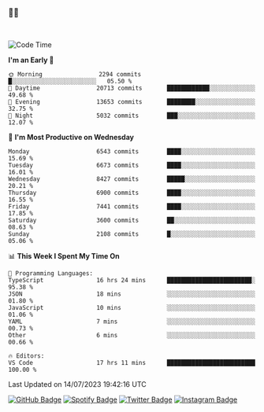 ### 🤙🍺

<!-- <a href="https://github-readme-stats.vercel.app/api?username=hzak2xx&count_private=true&show_icons=true&theme=dracula">
  <img align="center" src="https://github-readme-stats.vercel.app/api?username=hzak2xx&count_private=true&show_icons=true&theme=dracula" />
</a>
</br> -->
</br>

<!--START_SECTION:waka-->
![Code Time](http://img.shields.io/badge/Code%20Time-2%2C649%20hrs%2036%20mins-blue)

**I'm an Early 🐤** 

```text
🌞 Morning                2294 commits        █░░░░░░░░░░░░░░░░░░░░░░░░   05.50 % 
🌆 Daytime                20713 commits       ████████████░░░░░░░░░░░░░   49.68 % 
🌃 Evening                13653 commits       ████████░░░░░░░░░░░░░░░░░   32.75 % 
🌙 Night                  5032 commits        ███░░░░░░░░░░░░░░░░░░░░░░   12.07 % 
```
📅 **I'm Most Productive on Wednesday** 

```text
Monday                   6543 commits        ████░░░░░░░░░░░░░░░░░░░░░   15.69 % 
Tuesday                  6673 commits        ████░░░░░░░░░░░░░░░░░░░░░   16.01 % 
Wednesday                8427 commits        █████░░░░░░░░░░░░░░░░░░░░   20.21 % 
Thursday                 6900 commits        ████░░░░░░░░░░░░░░░░░░░░░   16.55 % 
Friday                   7441 commits        ████░░░░░░░░░░░░░░░░░░░░░   17.85 % 
Saturday                 3600 commits        ██░░░░░░░░░░░░░░░░░░░░░░░   08.63 % 
Sunday                   2108 commits        █░░░░░░░░░░░░░░░░░░░░░░░░   05.06 % 
```


📊 **This Week I Spent My Time On** 

```text
💬 Programming Languages: 
TypeScript               16 hrs 24 mins      ████████████████████████░   95.38 % 
JSON                     18 mins             ░░░░░░░░░░░░░░░░░░░░░░░░░   01.80 % 
JavaScript               10 mins             ░░░░░░░░░░░░░░░░░░░░░░░░░   01.06 % 
YAML                     7 mins              ░░░░░░░░░░░░░░░░░░░░░░░░░   00.73 % 
Other                    6 mins              ░░░░░░░░░░░░░░░░░░░░░░░░░   00.66 % 

🔥 Editors: 
VS Code                  17 hrs 11 mins      █████████████████████████   100.00 % 
```


 Last Updated on 14/07/2023 19:42:16 UTC
<!--END_SECTION:waka-->

[![GitHub Badge](https://img.shields.io/badge/GitHub-100000?style=for-the-badge&logo=github&logoColor=white)](https://github.com/hzak2xx)
[![Spotify Badge](https://img.shields.io/badge/Spotify-1ED760?&style=for-the-badge&logo=spotify&logoColor=white)](https://open.spotify.com/user/uf90s6sbbh75a1mt44clkhkvf)
[![Twitter Badge](https://img.shields.io/badge/Twitter-1DA1F2?style=for-the-badge&logo=twitter&logoColor=white)](https://twitter.com/hzak2xx)
[![Instagram Badge](https://img.shields.io/badge/Instagram-E4405F?style=for-the-badge&logo=instagram&logoColor=white)](https://www.instagram.com/hzak2xx/)
